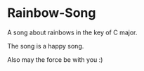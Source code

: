 # Rainbow-Song

A song about rainbows in the key of C major.

The song is a happy song.

Also may the force be with you :)
